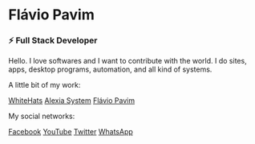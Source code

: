 # Flávio Pavim
### ⚡ Full Stack Developer

Hello. I love softwares and I want to contribute with the world.
I do sites, apps, desktop programs, automation, and all kind of systems.

A little bit of my work:

<a href="https://whitehats.com.br" target="_blank">WhiteHats</a>
<a href="https://alexiasystem.com.br" target="_blank">Alexia System</a>
<a href="https://flaviopavim.com.br" target="_blank">Flávio Pavim</a>

My social networks:

<a href="https://facebook.com/rockandhack" target="_blank">Facebook</a>
<a href="https://facebook.com/kickonightmare" target="_blank">YouTube</a>
<a href="https://facebook.com/pavimFlavio" target="_blank">Twitter</a>
<a href="https://api.whatsapp.com/send?phone=67992647182">WhatsApp</a>

<!--
- 🔭 I’m currently working on ...
- 🌱 I’m currently learning ...
- 👯 I’m looking to collaborate on ...
- 🤔 I’m looking for help with ...
- 💬 Ask me about ...
- 📫 How to reach me: ...
- 😄 Pronouns: ...
- ⚡ Fun fact: ...
- 👋
-->

